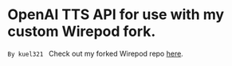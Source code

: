 # OpenAI TTS API for use with my custom Wirepod fork.
`By kuel321 `
Check out my forked Wirepod repo [here](https://github.com/kuel321/wire-pod).
